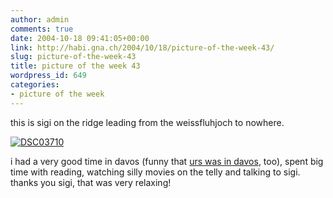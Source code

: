 ```yaml
---
author: admin
comments: true
date: 2004-10-18 09:41:05+00:00
link: http://habi.gna.ch/2004/10/18/picture-of-the-week-43/
slug: picture-of-the-week-43
title: picture of the week 43
wordpress_id: 649
categories:
- picture of the week
---
```


this is sigi on the ridge leading from the weissfluhjoch to nowhere.

[![DSC03710](http://habi.gna.ch/blog/images/DSC03710-tm.jpg)](http://habi.gna.ch/blog/images/DSC03710.JPG)

i had a very good time in davos (funny that [urs was in davos](http://www.circle.ch/blog/p1533.html), too), spent big time with reading, watching silly movies on the telly and talking to sigi.
thanks you sigi, that was very relaxing!
